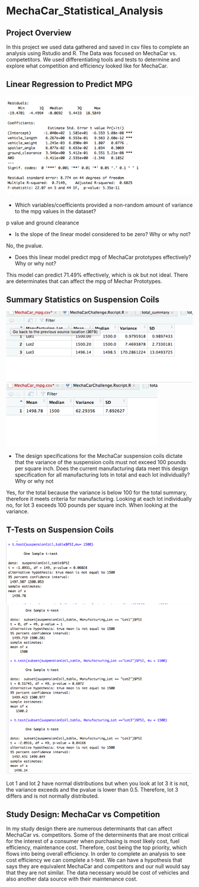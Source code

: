 # MechaCar_Statistical_Analysis
## Project Overview
In this project we used data gathered and saved in csv files to complete an analysis using Rstudio and R. The Data was focused on MechaCar vs. competetitors. We used differentiating tools and tests to determine and explore what competition and efficiency looked like for MechaCar.

## Linear Regression to Predict MPG
![alt text](https://github.com/allison-chavez/MechaCar_Statistical_Analysis/blob/main/Console%20Images/Linear_Regression.png)

- Which variables/coefficients provided a non-random amount of variance to the mpg values in the dataset?

p value and ground clearance

- Is the slope of the linear model considered to be zero? Why or why not?

No, the pvalue.

- Does this linear model predict mpg of MechaCar prototypes effectively? Why or why not?

This model can predict 71.49% effectively, which is ok but not ideal. There are determinates that can affect the mpg of Mechar Prototypes. 

## Summary Statistics on Suspension Coils
![alt text](https://github.com/allison-chavez/MechaCar_Statistical_Analysis/blob/main/Console%20Images/Lots.png)
![alt text](https://github.com/allison-chavez/MechaCar_Statistical_Analysis/blob/main/Console%20Images/Total_Summary.png)


- The design specifications for the MechaCar suspension coils dictate that the variance of the suspension coils must not exceed 100 pounds per square inch. Does the current manufacturing data meet this design specification for all manufacturing lots in total and each lot individually? Why or why not


Yes, for the total because the variance is below 100 for the total summary, therefore it meets criteria for manufacturing. Looking at each lot individually no, for lot 3 exceeds 100 pounds per square inch. When looking at the variance.

## T-Tests on Suspension Coils
![alt text](https://github.com/allison-chavez/MechaCar_Statistical_Analysis/blob/main/Console%20Images/Ttest%20P%24I.png)
![alt text](https://github.com/allison-chavez/MechaCar_Statistical_Analysis/blob/main/Console%20Images/Ttest.png)

Lot 1 and lot 2 have normal distributions but when you look at lot 3 it is not, the variance exceeds and the pvalue is lower than 0.5. Therefore, lot 3 differs and is not normally distributed.

## Study Design: MechaCar vs Competition
In my study design there are numerous determinants that can affect MechaCar vs. competitors. Some of the determinents that are most critical for the interest of a consumer when purchasing is most likely cost, fuel efficiency, maintenance cost. Therefore, cost being the top priority, which flows into being overall efficiency. In order to complete an analysis to see cost efficiency we can complete a t-test. We can have a hypothesis that says they are equivalent MechaCar and competitors and our null would say that they are not similar. The data necessary would be cost of vehicles and also another data source with their maintenance cost.
